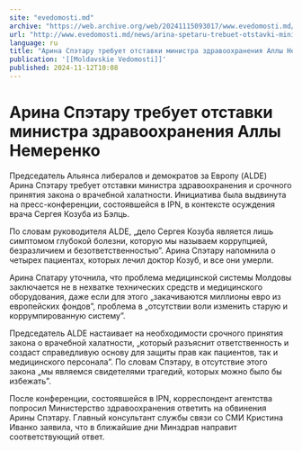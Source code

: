 ```yaml
---
site: "evedomosti.md"
archive: "https://web.archive.org/web/20241115093017/www.evedomosti.md/news/arina-spetaru-trebuet-otstavki-ministra-zdravoohraneniya-all"
url: "http://www.evedomosti.md/news/arina-spetaru-trebuet-otstavki-ministra-zdravoohraneniya-all"
language: ru
title: "Арина Спэтару требует отставки министра здравоохранения Аллы Немеренко"
publication: '[[Moldavskie Vedomosti]]'
published: 2024-11-12T10:08
---
```


# Арина Спэтару требует отставки министра здравоохранения Аллы Немеренко

Председатель Альянса либералов и демократов за Европу (ALDE) Арина Спэтару требует отставки министра здравоохранения и срочного принятия закона о врачебной халатности. Инициатива была выдвинута на пресс-конференции, состоявшейся в IPN, в контексте осуждения врача Сергея Козуба из Бэлць.

По словам руководителя ALDE, „дело Сергея Козуба является лишь симптомом глубокой болезни, которую мы называем коррупцией, безразличием и безответственностью”. Арина Спэтару напомнила о четырех пациентах, которых лечил доктор Козуб, и все они умерли.

Арина Спатару уточнила, что проблема медицинской системы Молдовы заключается не в нехватке технических средств и медицинского оборудования, даже если для этого „закачиваются миллионы евро из европейских фондов”, проблема в „отсутствии воли изменить старую и коррумпированную систему”.

Председатель ALDE настаивает на необходимости срочного принятия закона о врачебной халатности, „который разъяснит ответственность и создаст справедливую основу для защиты прав как пациентов, так и медицинского персонала”. По словам Спэтару, в отсутствие этого закона „мы являемся свидетелями трагедий, которых можно было бы избежать”.

После конференции, состоявшейся в IPN, корреспондент агентства попросил Министерство здравоохранения ответить на обвинения Арины Спэтару. Главный консультант службы связи со СМИ Кристина Иванко заявила, что в ближайшие дни Минздрав направит соответствующий ответ.